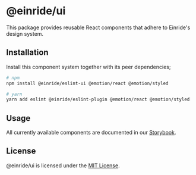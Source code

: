 # @einride/ui

This package provides reusable React components that adhere to Einride's design system.

## Installation

Install this component system together with its peer dependencies;

```bash
# npm
npm install @einride/eslint-ui @emotion/react @emotion/styled

# yarn
yarn add eslint @einride/eslint-plugin @emotion/react @emotion/styled
```

## Usage

All currently available components are documented in our [Storybook](https://master--606dcc0a2208ee00215fb2d9.chromatic.com/).

## License

@einride/ui is licensed under the [MIT License](LICENSE).
